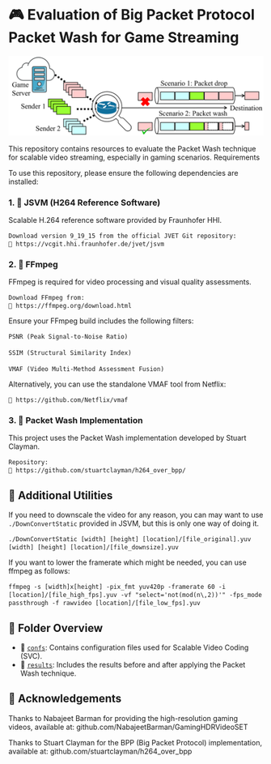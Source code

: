 # 🎮 Evaluation of Big Packet Protocol Packet Wash for Game Streaming

![packet wash in one go](pictures/packet_wash.png)
 
This repository contains resources to evaluate the Packet Wash technique for scalable video streaming, especially in gaming scenarios.
Requirements

To use this repository, please ensure the following dependencies are installed:
### 1. 🧩 JSVM (H264 Reference Software)

Scalable H.264 reference software provided by Fraunhofer HHI.

    Download version 9_19_15 from the official JVET Git repository:
    🔗 https://vcgit.hhi.fraunhofer.de/jvet/jsvm

### 2. 🎥 FFmpeg

FFmpeg is required for video processing and visual quality assessments.

    Download FFmpeg from:
    🔗 https://ffmpeg.org/download.html

Ensure your FFmpeg build includes the following filters:

    PSNR (Peak Signal-to-Noise Ratio)

    SSIM (Structural Similarity Index)

    VMAF (Video Multi-Method Assessment Fusion)

Alternatively, you can use the standalone VMAF tool from Netflix:

    🔗 https://github.com/Netflix/vmaf

### 3. 🧪 Packet Wash Implementation

This project uses the Packet Wash implementation developed by Stuart Clayman.

    Repository:
    🔗 https://github.com/stuartclayman/h264_over_bpp/

## 🔧 Additional Utilities

If you need to downscale the video for any reason, you can may want to use `./DownConvertStatic` provided in JSVM, but this is only one way of doing it.

    ./DownConvertStatic [width] [height] [location]/[file_original].yuv [width] [height] [location]/[file_downsize].yuv

If you want to lower the framerate which might be needed, you can use ffmpeg as follows:

    ffmpeg -s [width]x[height] -pix_fmt yuv420p -framerate 60 -i [location]/[file_high_fps].yuv -vf "select='not(mod(n\,2))'" -fps_mode passthrough -f rawvideo [location]/[file_low_fps].yuv

## 📁 Folder Overview

- 📁 [`confs`](./confs): Contains configuration files used for Scalable Video Coding (SVC).
- 📁 [`results`](./results): Includes the results before and after applying the Packet Wash technique.

## 🙏 Acknowledgements
Thanks to Nabajeet Barman for providing the high-resolution gaming videos, available at: github.com/NabajeetBarman/GamingHDRVideoSET

Thanks to Stuart Clayman for the BPP (Big Packet Protocol) implementation, available at: github.com/stuartclayman/h264_over_bpp


    

